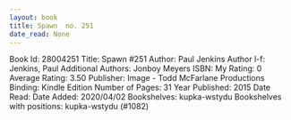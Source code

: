 ```yaml
---
layout: book
title: Spawn  no. 251
date_read: None
---
```


Book Id: 28004251
Title: Spawn #251
Author: Paul Jenkins
Author l-f: Jenkins, Paul
Additional Authors: Jonboy Meyers
ISBN: 
My Rating: 0
Average Rating: 3.50
Publisher: Image - Todd McFarlane Productions
Binding: Kindle Edition
Number of Pages: 31
Year Published: 2015
Date Read: 
Date Added: 2020/04/02
Bookshelves: kupka-wstydu
Bookshelves with positions: kupka-wstydu (#1082)

